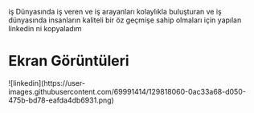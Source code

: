 iş Dünyasında iş veren ve iş arayanları kolaylıkla buluşturan ve iş dünyasında insanların kaliteli bir öz geçmişe sahip olmaları için yapılan linkedin ni kopyaladım

<h1>Ekran Görüntüleri</h1>
![linkedin](https://user-images.githubusercontent.com/69991414/129818060-0ac33a68-d050-475b-bd78-eafda4db6931.png)

